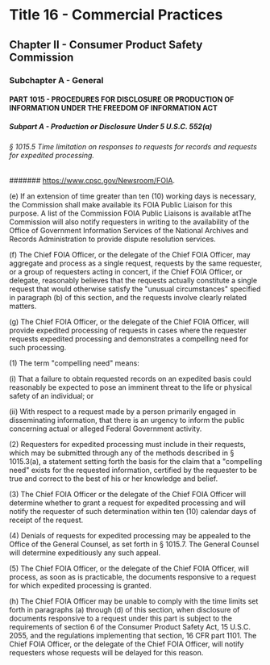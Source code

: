 
# Title 16 - Commercial Practices
## Chapter II - Consumer Product Safety Commission
### Subchapter A - General
#### PART 1015 - PROCEDURES FOR DISCLOSURE OR PRODUCTION OF INFORMATION UNDER THE FREEDOM OF INFORMATION ACT
##### Subpart A - Production or Disclosure Under 5 U.S.C. 552(a)
###### § 1015.5 Time limitation on responses to requests for records and requests for expedited processing.
####### https://www.cpsc.gov/Newsroom/FOIA.

(e) If an extension of time greater than ten (10) working days is necessary, the Commission shall make available its FOIA Public Liaison for this purpose. A list of the Commission FOIA Public Liaisons is available atThe Commission will also notify requesters in writing to the availability of the Office of Government Information Services of the National Archives and Records Administration to provide dispute resolution services.

(f) The Chief FOIA Officer, or the delegate of the Chief FOIA Officer, may aggregate and process as a single request, requests by the same requester, or a group of requesters acting in concert, if the Chief FOIA Officer, or delegate, reasonably believes that the requests actually constitute a single request that would otherwise satisfy the "unusual circumstances" specified in paragraph (b) of this section, and the requests involve clearly related matters.

(g) The Chief FOIA Officer, or the delegate of the Chief FOIA Officer, will provide expedited processing of requests in cases where the requester requests expedited processing and demonstrates a compelling need for such processing.

(1) The term "compelling need" means:

(i) That a failure to obtain requested records on an expedited basis could reasonably be expected to pose an imminent threat to the life or physical safety of an individual; or

(ii) With respect to a request made by a person primarily engaged in disseminating information, that there is an urgency to inform the public concerning actual or alleged Federal Government activity.

(2) Requesters for expedited processing must include in their requests, which may be submitted through any of the methods described in § 1015.3(a), a statement setting forth the basis for the claim that a "compelling need" exists for the requested information, certified by the requester to be true and correct to the best of his or her knowledge and belief.

(3) The Chief FOIA Officer or the delegate of the Chief FOIA Officer will determine whether to grant a request for expedited processing and will notify the requester of such determination within ten (10) calendar days of receipt of the request.

(4) Denials of requests for expedited processing may be appealed to the Office of the General Counsel, as set forth in § 1015.7. The General Counsel will determine expeditiously any such appeal.

(5) The Chief FOIA Officer, or the delegate of the Chief FOIA Officer, will process, as soon as is practicable, the documents responsive to a request for which expedited processing is granted.

(h) The Chief FOIA Officer may be unable to comply with the time limits set forth in paragraphs (a) through (d) of this section, when disclosure of documents responsive to a request under this part is subject to the requirements of section 6 of the Consumer Product Safety Act, 15 U.S.C. 2055, and the regulations implementing that section, 16 CFR part 1101. The Chief FOIA Officer, or the delegate of the Chief FOIA Officer, will notify requesters whose requests will be delayed for this reason.
